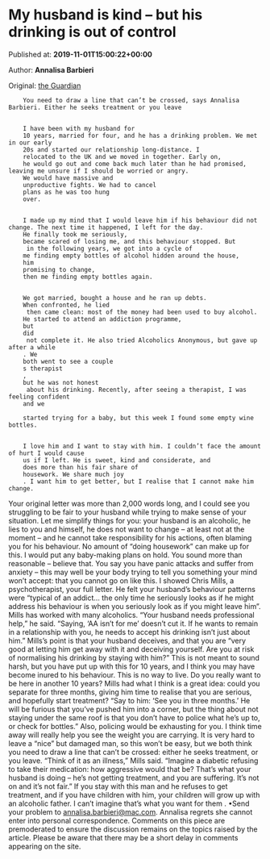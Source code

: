 
# My husband is kind – but his drinking is out of control

Published at: **2019-11-01T15:00:22+00:00**

Author: **Annalisa Barbieri**

Original: [the Guardian](https://www.theguardian.com/lifeandstyle/2019/nov/01/my-husband-is-kind-but-his-drinking-is-out-of-control)


        You need to draw a line that can’t be crossed, says Annalisa Barbieri. Either he seeks treatment or you leave
      

        I have been with my husband for 
        10 years, married for four, and he has a drinking problem. We met in our early 
        20s and started our relationship long-distance. I 
        relocated to the UK and we moved in together. Early on, 
        he would go out and come back much later than he had promised, leaving me unsure if I should be worried or angry. 
        We would have massive and 
        unproductive fights. We had to cancel 
        plans as he was too hung
        over.
      

        I made up my mind that I would leave him if his behaviour did not change. The next time it happened, I left for the day. 
        He finally took me seriously, 
        became scared of losing me, and this behaviour stopped. But
         in the following years, we got into a cycle of 
        me finding empty bottles of alcohol hidden around the house, 
        him 
        promising to change, 
        then me finding empty bottles again.
      

        We got married, bought a house and he ran up debts. 
        When confronted, he lied
         then came clean: most of the money had been used to buy alcohol. 
        He started to attend an addiction programme, 
        but 
        did
         not complete it. He also tried Alcoholics Anonymous, but gave up after a while
        . We 
        both went to see a couple
        s therapist
        , 
        but he was not honest
         about his drinking. Recently, after seeing a therapist, I was feeling confident 
        and we
         
        started trying for a baby, but this week I found some empty wine bottles.
      

        I love him and I want to stay with him. I couldn’t face the amount of hurt I would cause 
        us if I left. He is sweet, kind and considerate, and 
        does more than his fair share of 
        housework. We share much joy
        . I want him to get better, but I realise that I cannot make him change.
      
Your original letter was more than 2,000 words long, and I could see you struggling to be fair to your husband while trying to make sense of your situation. Let me simplify things for you: your husband is an alcoholic, he lies to you and himself, he does not want to change – at least not at the moment – and he cannot take responsibility for his actions, often blaming you for his behaviour. No amount of “doing housework” can make up for this. I would put any baby-making plans on hold.
You sound more than reasonable – believe that. You say you have panic attacks and suffer from anxiety – this may well be your body trying to tell you something your mind won’t accept: that you cannot go on like this.
I showed Chris Mills, a psychotherapist, your full letter. He felt your husband’s behaviour patterns were “typical of an addict… the only time he seriously looks as if he might address his behaviour is when you seriously look as if you might leave him”.
Mills has worked with many alcoholics. “Your husband needs professional help,” he said. “Saying, ‘AA isn’t for me’ doesn’t cut it. If he wants to remain in a relationship with you, he needs to accept his drinking isn’t just about him.”
Mills’s point is that your husband deceives, and that you are “very good at letting him get away with it and deceiving yourself. Are you at risk of normalising his drinking by staying with him?” This is not meant to sound harsh, but you have put up with this for 10 years, and I think you may have become inured to his behaviour. This is no way to live. Do you really want to be here in another 10 years?
Mills had what I think is a great idea: could you separate for three months, giving him time to realise that you are serious, and hopefully start treatment? “Say to him: ‘See you in three months.’ He will be furious that you’ve pushed him into a corner, but the thing about not staying under the same roof is that you don’t have to police what he’s up to, or check for bottles.”
Also, policing would be exhausting for you. I think time away will really help you see the weight you are carrying. It is very hard to leave a “nice” but damaged man, so this won’t be easy, but we both think you need to draw a line that can’t be crossed: either he seeks treatment, or you leave.
“Think of it as an illness,” Mills said. “Imagine a diabetic refusing to take their medication: how aggressive would that be? That’s what your husband is doing – he’s not getting treatment, and you are suffering. It’s not on and it’s not fair.”
If you stay with this man and he refuses to get treatment, and if you have children with him, your children will grow up with an alcoholic father. I can’t imagine that’s what you want for them .
•Send your problem to annalisa.barbieri@mac.com. Annalisa regrets she cannot enter into personal correspondence.
Comments on this piece are premoderated to ensure the discussion remains on the topics raised by the article. Please be aware that there may be a short delay in comments appearing on the site.
